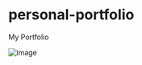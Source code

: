 # personal-portfolio
My Portfolio

![image](https://user-images.githubusercontent.com/60225218/154416229-142dee43-0352-4c3b-a352-d723159edfab.png)

